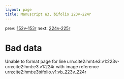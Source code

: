 ```yaml
---
layout: page
title: Manuscript e3, bifolio 223v-224r
---
```


prev: [152v-153r](../152v-153r/) next: [224v-225r](../224v-225r/)

# Bad data

Unable to format page for line urn:cite2:hmt:e3.v1:223v-urn:cite2:hmt:e3.v1:224r with image reference urn:cite2:hmt:e3bifolio.v1:vb_223v_224r
